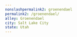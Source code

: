 ```yaml
---
﻿nonslashpermalink2: groenendael
permalink2: /groenendael/
alley: Groenendael
city: Salt Lake City
state: Utah
---
```

